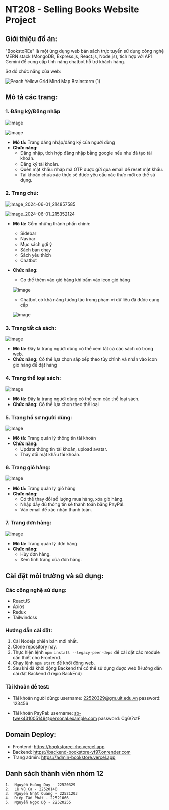 # NT208 - Selling Books Website Project

## Giới thiệu đồ án:
"BookstoREe" là một ứng dụng web bán sách trực tuyến sử dụng công nghệ MERN stack (MongoDB, Express.js, React.js, Node.js), tích hợp với API Gemini để cung cấp tính năng chatbot hỗ trợ khách hàng.

Sơ đồ chức năng của web:

![Peach Yellow Grid Mind Map Brainstorm (1)](https://github.com/qub1tt/bookstore/assets/91910146/32cd1b36-d9fe-47ca-87ce-396fbb16bd0b)

## Mô tả các trang:
### 1. Đăng ký/Đăng nhập
![image]("https://hackmd.io/_uploads/HkVd73u4C.png")

![image](https://hackmd.io/_uploads/SyJYQ3uEA.png)

* **Mô tả:** Trang đăng nhập/đăng ký của người dùng
* **Chức năng:**
    * Đăng nhập, tích hợp đăng nhập bằng google nếu như đã tạo tài khoản.
    * Đăng ký tài khoản.
    * Quên mật khẩu: nhập mã OTP được gửi qua email để reset mật khẩu.
    * Tài khoản chưa xác thực sẽ được yêu cầu xác thực mới có thể sử dụng.


### 2. Trang chủ:
![image_2024-06-01_214857585](https://hackmd.io/_uploads/HJnJH3u4C.jpg)

![image_2024-06-01_215352124](https://hackmd.io/_uploads/r1ObL3uER.png)
* **Mô tả:** Gồm những thành phần chính:
    * Sidebar
    * Navbar
    * Mục sách gợi ý
    * Sách bán chạy
    * Sách yêu thích
    * Chatbot
* **Chức năng:**
    * Có thể thêm vào giỏ hàng khi bấm vào icon giỏ hàng
    
    ![image](https://hackmd.io/_uploads/r1A_UndVR.png)
    
    * Chatbot có khả năng tương tác trong phạm vi dữ liệu đã được cung cấp
    
    ![image](https://hackmd.io/_uploads/Hk-e9n_E0.png)


### 3. Trang tất cả sách:
![image](https://hackmd.io/_uploads/ryo0Dh_NC.png)
* **Mô tả:** Đây là trang người dùng có thể xem tất cả các sách có trong web.
* **Chức năng:** Có thể lựa chọn sắp xếp theo tùy chỉnh và nhấn vào icon giỏ hàng để đặt hàng

### 4. Trang thể loại sách:
![image](https://hackmd.io/_uploads/SkQIdnOER.png)
* **Mô tả:** Đây là trang người dùng có thể xem các thể loại sách.
* **Chức năng:** Có thể lựa chọn theo thể loại


### 5. Trang hồ sơ người dùng:
![image](https://hackmd.io/_uploads/ByL3u3dER.png)
* **Mô tả:** Trang quản lý thông tin tài khoản
* **Chức năng:**
    * Update thông tin tài khoản, upload avatar.
    * Thay đổi mật khẩu tài khoản.



### 6. Trang giỏ hàng:
![image](https://hackmd.io/_uploads/HyXMY2dV0.png)
* **Mô tả:** Trang quản lý giỏ hàng 
* **Chức năng:**
    * Có thể thay đổi số lượng mua hàng, xóa giỏ hàng.
    * Nhập đầy đủ thông tin sẽ thanh toán bằng PayPal.
    * Vào email để xác nhận thanh toán.


### 7. Trang đơn hàng:
![image](https://hackmd.io/_uploads/S1qDKh_VC.png)

* **Mô tả:** Trang quản lý đơn hàng
* **Chức năng:**
    * Hủy đơn hàng.
    * Xem tình trạng của đơn hàng.


## Cài đặt môi trường và sử  dụng:
### Các công nghệ sử dụng:
* ReactJS
* Axios
* Redux
* Tailwindcss

### Hướng dẫn cài đặt:
1. Cài Nodejs phiên bản mới nhất.
2. Clone repository này.
3. Thực hiện lệnh  `npm install --legacy-peer-deps` để cài đặt các module cần thiết cho Frontend.
4. Chạy lệnh `npm start` để khởi động web.
5. Sau khi đã khởi động Backend thì có thể sử dụng được web (Hướng dẫn cài đặt Backend ở repo BackEnd)

### Tài khoản để test:
* Tài khoản người dùng:
    username: 22520329@gm.uit.edu.vn
    password: 123456
    
    
    
* Tài khoản PayPal:
    username: sb-twek431005149@personal.example.com
    password: Cg6(?ctF
    
    
## Domain Deploy:
* Frontend: https://bookstoree-rho.vercel.app
* Backend: https://backend-bookstore-yf97.onrender.com
* Trang admin: https://admin-bookstore.vercel.app


## Danh sách thành viên nhóm 12
    1.  Nguyễn Hoàng Duy - 22520329
    2.  Lê Vũ Ca - 22520140
    3.  Nguyễn Nhật Quang - 22521203
    4.  Diệp Tấn Phát - 22521066
    5.  Nguyễn Ngọc Độ - 22520255


    



